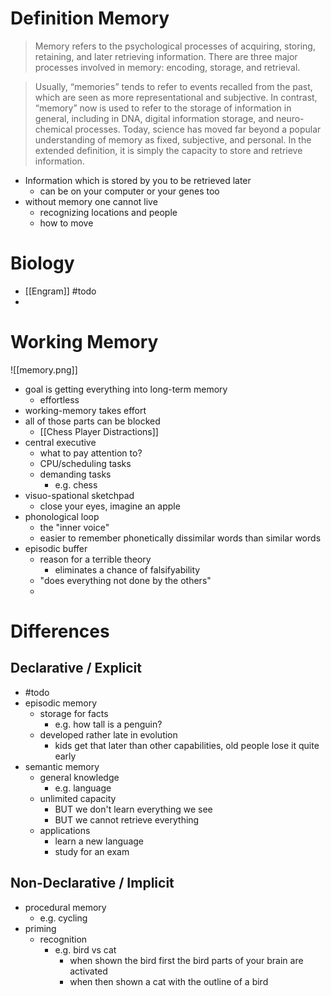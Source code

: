 # Definition Memory
> Memory refers to the psychological processes of acquiring, storing, retaining, and later retrieving information. There are three major processes involved in memory: encoding, storage, and retrieval.

> Usually, “memories” tends to refer to events recalled from the past, which are seen as more representational and subjective. In contrast, “memory” now is used to refer to the storage of information in general, including in DNA, digital information storage, and neuro-chemical processes. Today, science has moved far beyond a popular understanding of memory as fixed, subjective, and personal. In the extended definition, it is simply the capacity to store and retrieve information.

- Information which is stored by you to be retrieved later
	- can be on your computer or your genes too
- without memory one cannot live
	- recognizing locations and people
	- how to move

# Biology
- [[Engram]] #todo
- 

# Working Memory
 ![[memory.png]]
- goal is getting everything into long-term memory
	- effortless
- working-memory takes effort
- all of those parts can be blocked
	- [[Chess Player Distractions]]
- central executive
	- what to pay attention to?
	- CPU/scheduling tasks
	- demanding tasks
		- e.g. chess
- visuo-spational sketchpad
	- close your eyes, imagine an apple
- phonological loop
	- the "inner voice"
	- easier to remember phonetically dissimilar words than similar words
- episodic buffer
	- reason for a terrible theory
		- eliminates a chance of falsifyability
	- "does everything not done by the others"
	- 

# Differences
## Declarative / Explicit
- #todo
- episodic memory
	- storage for facts
		- e.g. how tall is a penguin?
	- developed rather late in evolution
		- kids get that later than other capabilities, old people lose it quite early
- semantic memory
	- general knowledge
		- e.g. language
	- unlimited capacity
		- BUT we don't learn everything we see
		- BUT we cannot retrieve everything
	- applications
		- learn a new language
		- study for an exam

## Non-Declarative / Implicit
- procedural memory
	- e.g. cycling
- priming 
	- recognition
		- e.g. bird vs cat
			- when shown the bird first the bird parts of your brain are activated
			- when then shown a cat with the outline of a bird
